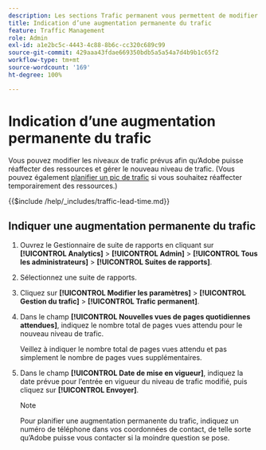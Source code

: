 ```yaml
---
description: Les sections Trafic permanent vous permettent de modifier vos prévisions en termes de volume de trafic, de telle sorte qu’Adobe puisse réaffecter des ressources en conséquence.
title: Indication d’une augmentation permanente du trafic
feature: Traffic Management
role: Admin
exl-id: a1e2bc5c-4443-4c88-8b6c-cc320c689c99
source-git-commit: 429aaa43fdae669350bdb5a5a54a7d4b9b1c65f2
workflow-type: tm+mt
source-wordcount: '169'
ht-degree: 100%

---
```


# Indication d’une augmentation permanente du trafic

Vous pouvez modifier les niveaux de trafic prévus afin qu’Adobe puisse réaffecter des ressources et gérer le nouveau niveau de trafic. (Vous pouvez également [planifier un pic de trafic](/help/admin/admin/c-manage-report-suites/c-edit-report-suites/c-traffic-management/t-traffic-schedule-spike.md) si vous souhaitez réaffecter temporairement des ressources.)

{{$include /help/_includes/traffic-lead-time.md}}

## Indiquer une augmentation permanente du trafic

1. Ouvrez le Gestionnaire de suite de rapports en cliquant sur **[!UICONTROL Analytics]** > **[!UICONTROL Admin]** > **[!UICONTROL Tous les administrateurs]** > **[!UICONTROL Suites de rapports]**.
1. Sélectionnez une suite de rapports.
1. Cliquez sur **[!UICONTROL Modifier les paramètres]** > **[!UICONTROL Gestion du trafic]** > **[!UICONTROL Trafic permanent]**.
1. Dans le champ **[!UICONTROL Nouvelles vues de pages quotidiennes attendues]**, indiquez le nombre total de pages vues attendu pour le nouveau niveau de trafic.

   Veillez à indiquer le nombre total de pages vues attendu et pas simplement le nombre de pages vues supplémentaires.
1. Dans le champ **[!UICONTROL Date de mise en vigueur]**, indiquez la date prévue pour l’entrée en vigueur du niveau de trafic modifié, puis cliquez sur **[!UICONTROL Envoyer]**.

   >[!NOTE]
   >
   >Pour planifier une augmentation permanente du trafic, indiquez un numéro de téléphone dans vos coordonnées de contact, de telle sorte qu’Adobe puisse vous contacter si la moindre question se pose.
